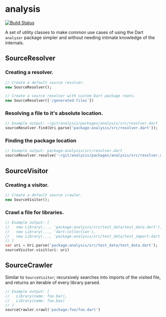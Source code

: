 analysis
===

[![Build Status](https://drone.io/github.com/matanlurey/analysis/status.png)](https://drone.io/github.com/matanlurey/analysis/latest)

A set of utility classes to make common use cases of using the Dart `analyzer`
package simpler and without needing intimate knowledge of the internals.

SourceResolver
---

### Creating a resolver.

```dart
// Create a default source resolver.
new SourceResolver();

// Create a source resolver with custom Dart package roots.
new SourceResolver(['/generated-files'])
```

### Resolving a file to it's absolute location.

```dart
// Example output: ~/git/analysis/packages/analysis/src/resolver.dart
sourceResolver.find(Uri.parse('package:analysis/src/resolver.dart'));
```

### Finding the package location

```dart
// Example output: package:analysis/src/resolver.dart
sourceResolver.resolve('~/git/analysis/packages/analysis/src/resolver.dart');
```

SourceVisitor
---

### Creating a visitor.

```dart
// Create a default source crawler.
new SourceVisitor();
```

### Crawl a file for libraries.

```dart
// Example output: [
//   new Library(..., 'package:analysis/src/test_data/test_data.dart'),
//   new Library(..., 'dart:collection'),
//   new Library(..., 'package:analysis/src/test_data/test_import.dart')
// ]
var uri = Uri.parse('package:analysis/src/test_data/test_data.dart');
sourceVisitor.visit(uri: uri)
```

SourceCrawler
---

Similar to `SourceVisitor`; recursively searches into imports of the visited
file, and returns an iterable of every library parsed.

```dart
// Example output: [
//   Library(name: foo.bar),
//   Library(name: foo.baz)
// ]
sourceCrawler.crawl('package:foo/foo.dart')
```

